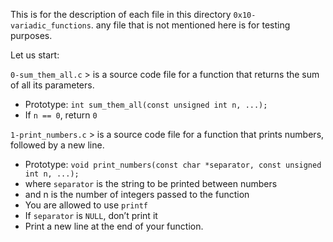 This is for the description of each file in this directory `0x10-variadic_functions`.
any file that is not mentioned here is for testing purposes.

Let us start:

`0-sum_them_all.c` > is a source code file for a function that returns the sum of all its parameters.
- Prototype: `int sum_them_all(const unsigned int n, ...);`
- If `n == 0`, return `0`

`1-print_numbers.c` > is a source code file for a function that prints numbers, followed by a new line.
- Prototype: `void print_numbers(const char *separator, const unsigned int n, ...);`
- where `separator` is the string to be printed between numbers
- and n is the number of integers passed to the function
- You are allowed to use `printf`
- If `separator` is `NULL`, don’t print it
- Print a new line at the end of your function.
